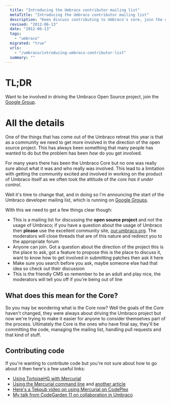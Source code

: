 ```yaml
---
  title: "Introducing the Umbraco contributor mailing list"
  metaTitle: "Introducing the Umbraco contributor mailing list"
  description: "Keen discuss contributing to Umbraco's core, join the discussion now!"
  revised: "2012-06-13"
  date: "2012-06-13"
  tags: 
    - "umbraco"
  migrated: "true"
  urls: 
    - "/umbraco/introducing-umbraco-contributor-list"
  summary: ""
---
```

# TL;DR

Want to be involved in driving the Umbraco Open Source project, join the [Google Group](https://groups.google.com/forum/#!forum/umbraco-dev).

# All the details

One of the things that has come out of the Umbraco retreat this year is that as a community we need to get more involved in the direction of the open source project. This has always been something that many people has wanted to do but the problem has been *how* do you get involved.

For many years there has been the Umbraco Core but no one was really sure about what it was and who really was involved. This lead to a limitation with getting the community excited and involved in working on the product of Umbraco itself as we often took the attitude of *the core has it under control*.

Well it's time to change that, and in doing so I'm announcing the start of the Umbraco developer mailing list, which is running on [Google Groups](https://groups.google.com/forum/#!forum/umbraco-dev).

With this we need to get a few things clear though:

* This is a mailing list for discussing the **open source project** and not the usage of Umbraco; if you have a question about the usage of Umbraco then **please** use the excellent community site, [our.umbraco.org](http://our.umbraco.org). The moderators will close threads that are of this nature and redirect you to the appropriate forum
* Anyone can join. Got a question about the direction of the project this is the place to ask, got a feature to propose this is the place to discuss it, want to know how to get involved in submitting patches then ask it here
* Make sure you search before you ask, maybe someone else had that idea so check out their discussion
* This is the friendly CMS so remember to be an adult and play nice, the moderators will tell you off if you're being out of line

## What does this mean for the Core?

So you may be wondering what is the Core now? Well the goals of the Core haven't changed, they were always about driving the Umbraco project but now we're trying to make it easier for anyone to consider themselves part of the process. Ultimately the Core is the ones who have final say, they'll be committing the code, managing the mailing list, handling pull requests and that kind of stuff.

## Contributing code

If you're wanting to contribute code but you're not sure about how to go about it then here's a few useful links:

* [Using TortoiseHG with Mercurial](http://shazwazza.com/post/A-UI-guide-to-using-Umbracoe28099s-new-repository-format-Mercurial.aspx)
* [Using the Mercurial command line](https://www.aaron-powell.com/mercurial-101-for-umbraco-developers) and [another article](https://www.aaron-powell.com/umbraco-and-mercurial-how-to-contribute)
* [Here's a Tekpub video on using Mercurial on CodePlex](http://tekpub.com/view/dotnet-oss/7)
* [My talk from CodeGarden 11 on collaboration in Umbraco](http://codegarden11.com/sessions/day-2/slot-five/collaboration-in-umbraco.aspx)